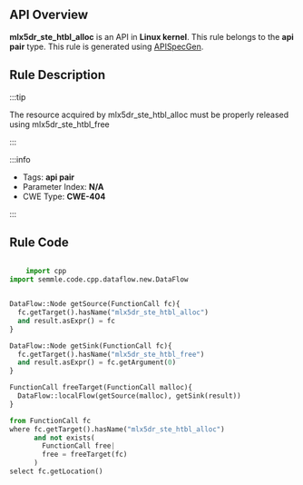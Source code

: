---
---


## API Overview
**mlx5dr_ste_htbl_alloc** is an API in **Linux kernel**. This rule belongs to the **api pair** type. This rule is generated using [APISpecGen](../../tools/APISpecGen).
## Rule Description

:::tip

The resource acquired by mlx5dr_ste_htbl_alloc must be properly released using mlx5dr_ste_htbl_free

:::

:::info

- Tags: **api pair**
- Parameter Index: **N/A**
- CWE Type: **CWE-404**

:::

## Rule Code
```python

    import cpp
import semmle.code.cpp.dataflow.new.DataFlow


DataFlow::Node getSource(FunctionCall fc){
  fc.getTarget().hasName("mlx5dr_ste_htbl_alloc")
  and result.asExpr() = fc
}

DataFlow::Node getSink(FunctionCall fc){
  fc.getTarget().hasName("mlx5dr_ste_htbl_free")
  and result.asExpr() = fc.getArgument(0)
}

FunctionCall freeTarget(FunctionCall malloc){
  DataFlow::localFlow(getSource(malloc), getSink(result))
}

from FunctionCall fc
where fc.getTarget().hasName("mlx5dr_ste_htbl_alloc")
      and not exists(
        FunctionCall free| 
        free = freeTarget(fc)
      )
select fc.getLocation()

    
```